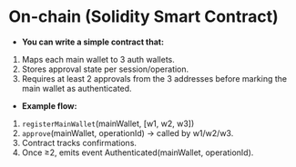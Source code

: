 # On-chain (Solidity Smart Contract)

- **You can write a simple contract that:**

1. Maps each main wallet to 3 auth wallets.
2. Stores approval state per session/operation.
3. Requires at least 2 approvals from the 3 addresses before marking the main wallet as authenticated.

- **Example flow:**

1. `registerMainWallet`(mainWallet, [w1, w2, w3])
2. `approve`(mainWallet, operationId) → called by w1/w2/w3.
3. Contract tracks confirmations.
4. Once ≥2, emits event Authenticated(mainWallet, operationId).